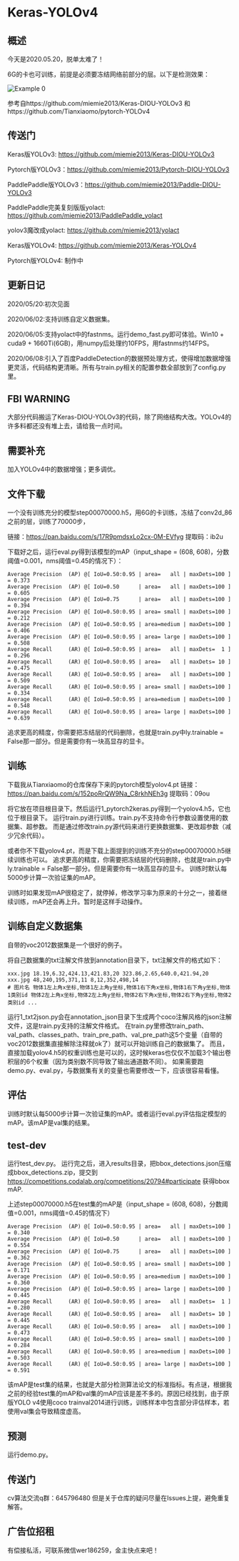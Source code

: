 # Keras-YOLOv4

## 概述
今天是2020.05.20，脱单太难了！

6G的卡也可训练，前提是必须要冻结网络前部分的层。以下是检测效果：

![Example 0](images/res/000000014038.jpg)

参考自https://github.com/miemie2013/Keras-DIOU-YOLOv3
和https://github.com/Tianxiaomo/pytorch-YOLOv4

## 传送门

Keras版YOLOv3: https://github.com/miemie2013/Keras-DIOU-YOLOv3

Pytorch版YOLOv3：https://github.com/miemie2013/Pytorch-DIOU-YOLOv3

PaddlePaddle版YOLOv3：https://github.com/miemie2013/Paddle-DIOU-YOLOv3

PaddlePaddle完美复刻版版yolact: https://github.com/miemie2013/PaddlePaddle_yolact

yolov3魔改成yolact: https://github.com/miemie2013/yolact

Keras版YOLOv4: https://github.com/miemie2013/Keras-YOLOv4

Pytorch版YOLOv4: 制作中

## 更新日记

2020/05/20:初次见面

2020/06/02:支持训练自定义数据集。

2020/06/05:支持yolact中的fastnms。运行demo_fast.py即可体验。Win10 + cuda9 + 1660Ti(6GB)，用numpy后处理约10FPS，用fastnms约14FPS。

2020/06/08:引入了百度PaddleDetection的数据预处理方式，使得增加数据增强更灵活，代码结构更清晰。所有与train.py相关的配置参数全部放到了config.py里。

## FBI WARNING

大部分代码搬运了Keras-DIOU-YOLOv3的代码，除了网络结构大改。YOLOv4的许多料都还没有堆上去，请给我一点时间。

## 需要补充

加入YOLOv4中的数据增强；更多调优。

## 文件下载
一个没有训练充分的模型step00070000.h5，用6G的卡训练，冻结了conv2d_86之前的层，训练了70000步，

链接：https://pan.baidu.com/s/17R9pmdsxLo2cx-0M-EVfyg 
提取码：ib2u

下载好之后，运行eval.py得到该模型的mAP（input_shape = (608, 608)，分数阈值=0.001，nms阈值=0.45的情况下）：
```
Average Precision  (AP) @[ IoU=0.50:0.95 | area=   all | maxDets=100 ] = 0.373
Average Precision  (AP) @[ IoU=0.50      | area=   all | maxDets=100 ] = 0.605
Average Precision  (AP) @[ IoU=0.75      | area=   all | maxDets=100 ] = 0.394
Average Precision  (AP) @[ IoU=0.50:0.95 | area= small | maxDets=100 ] = 0.212
Average Precision  (AP) @[ IoU=0.50:0.95 | area=medium | maxDets=100 ] = 0.406
Average Precision  (AP) @[ IoU=0.50:0.95 | area= large | maxDets=100 ] = 0.508
Average Recall     (AR) @[ IoU=0.50:0.95 | area=   all | maxDets=  1 ] = 0.296
Average Recall     (AR) @[ IoU=0.50:0.95 | area=   all | maxDets= 10 ] = 0.475
Average Recall     (AR) @[ IoU=0.50:0.95 | area=   all | maxDets=100 ] = 0.509
Average Recall     (AR) @[ IoU=0.50:0.95 | area= small | maxDets=100 ] = 0.334
Average Recall     (AR) @[ IoU=0.50:0.95 | area=medium | maxDets=100 ] = 0.548
Average Recall     (AR) @[ IoU=0.50:0.95 | area= large | maxDets=100 ] = 0.639
```
追求更高的精度，你需要把冻结层的代码删除，也就是train.py中ly.trainable = False那一部分。但是需要你有一块高显存的显卡。


## 训练
下载我从Tianxiaomo的仓库保存下来的pytorch模型yolov4.pt
链接：https://pan.baidu.com/s/152poRrQW9Na_C8rkhNEh3g
提取码：09ou

将它放在项目根目录下。然后运行1_pytorch2keras.py得到一个yolov4.h5，它也位于根目录下。
运行train.py进行训练。train.py不支持命令行参数设置使用的数据集、超参数。
而是通过修改train.py源代码来进行更换数据集、更改超参数（减少冗余代码）。

或者你不下载yolov4.pt，而是下载上面提到的训练不充分的step00070000.h5继续训练也可以。
追求更高的精度，你需要把冻结层的代码删除，也就是train.py中ly.trainable = False那一部分。但是需要你有一块高显存的显卡。
训练时默认每5000步计算一次验证集的mAP。

训练时如果发现mAP很稳定了，就停掉，修改学习率为原来的十分之一，接着继续训练，mAP还会再上升。暂时是这样手动操作。

## 训练自定义数据集
自带的voc2012数据集是一个很好的例子。

将自己数据集的txt注解文件放到annotation目录下，txt注解文件的格式如下：
```
xxx.jpg 18.19,6.32,424.13,421.83,20 323.86,2.65,640.0,421.94,20
xxx.jpg 48,240,195,371,11 8,12,352,498,14
# 图片名 物体1左上角x坐标,物体1左上角y坐标,物体1右下角x坐标,物体1右下角y坐标,物体1类别id 物体2左上角x坐标,物体2左上角y坐标,物体2右下角x坐标,物体2右下角y坐标,物体2类别id ...
```
运行1_txt2json.py会在annotation_json目录下生成两个coco注解风格的json注解文件，这是train.py支持的注解文件格式。
在train.py里修改train_path、val_path、classes_path、train_pre_path、val_pre_path这5个变量（自带的voc2012数据集直接解除注释就ok了）就可以开始训练自己的数据集了。
而且，直接加载yolov4.h5的权重训练也是可以的，这时候keras也仅仅不加载3个输出卷积层的6个权重（因为类别数不同导致了输出通道数不同）。
如果需要跑demo.py、eval.py，与数据集有关的变量也需要修改一下，应该很容易看懂。

## 评估
训练时默认每5000步计算一次验证集的mAP。或者运行eval.py评估指定模型的mAP。该mAP是val集的结果。

## test-dev
运行test_dev.py。
运行完之后，进入results目录，把bbox_detections.json压缩成bbox_detections.zip，提交到
https://competitions.codalab.org/competitions/20794#participate
获得bbox mAP.

上述step00070000.h5在test集的mAP是（input_shape = (608, 608)，分数阈值=0.001，nms阈值=0.45的情况下）
```
Average Precision  (AP) @[ IoU=0.50:0.95 | area=   all | maxDets=100 ] = 0.340
Average Precision  (AP) @[ IoU=0.50      | area=   all | maxDets=100 ] = 0.554
Average Precision  (AP) @[ IoU=0.75      | area=   all | maxDets=100 ] = 0.362
Average Precision  (AP) @[ IoU=0.50:0.95 | area= small | maxDets=100 ] = 0.171
Average Precision  (AP) @[ IoU=0.50:0.95 | area=medium | maxDets=100 ] = 0.360
Average Precision  (AP) @[ IoU=0.50:0.95 | area= large | maxDets=100 ] = 0.445
Average Recall     (AR) @[ IoU=0.50:0.95 | area=   all | maxDets=  1 ] = 0.280
Average Recall     (AR) @[ IoU=0.50:0.95 | area=   all | maxDets= 10 ] = 0.445
Average Recall     (AR) @[ IoU=0.50:0.95 | area=   all | maxDets=100 ] = 0.473
Average Recall     (AR) @[ IoU=0.50:0.95 | area= small | maxDets=100 ] = 0.284
Average Recall     (AR) @[ IoU=0.50:0.95 | area=medium | maxDets=100 ] = 0.503
Average Recall     (AR) @[ IoU=0.50:0.95 | area= large | maxDets=100 ] = 0.591
```

该mAP是test集的结果，也就是大部分检测算法论文的标准指标。有点谜，根据我之前的经验test集的mAP和val集的mAP应该是差不多的。原因已经找到，由于原版YOLO v4使用coco trainval2014进行训练，训练样本中包含部分评估样本，若使用val集会导致精度虚高。

## 预测
运行demo.py。

## 传送门
cv算法交流q群：645796480
但是关于仓库的疑问尽量在Issues上提，避免重复解答。


## 广告位招租
有偿接私活，可联系微信wer186259，金主快点来吧！
